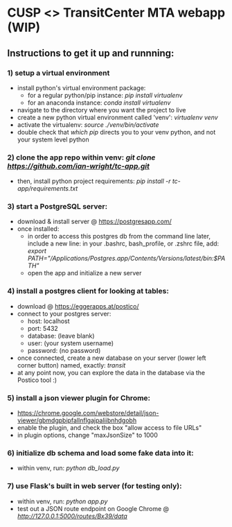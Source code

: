 # CUSP <> TransitCenter MTA webapp (WIP)

## Instructions to get it up and runnning:

### 1) setup a virtual environment
  - install python's virtual environment package: 
    - for a regular python/pip instance: *pip install virtualenv*
    - for an anaconda instance: *conda install virtualenv*
  - navigate to the directory where you want the project to live
  - create a new python virtual environment called 'venv': *virtualenv venv*
  - activate the virtualenv: *source ./venv/bin/activate*
  - double check that *which pip* directs you to your venv python, and not your system level python

### 2) clone the app repo within venv: *git clone https://github.com/ian-wright/tc-app.git*
  - then, install python project requirements: *pip install -r tc-app/requirements.txt*

### 3) start a PostgreSQL server: 
  - download & install server @ https://postgresapp.com/
  - once installed:
    - in order to access this postgres db from the command line later, include a new line: in your .bashrc, bash_profile, or .zshrc file, add: *export PATH="/Applications/Postgres.app/Contents/Versions/latest/bin:$PATH"*
    - open the app and initialize a new server

### 4) install a postgres client for looking at tables:
  - download @ https://eggerapps.at/postico/
  - connect to your postgres server:
    - host: localhost
    - port: 5432
    - database: (leave blank)
    - user: (your system username)
    - password: (no password)
  -  once connected, create a new database on your server (lower left corner button) named, exactly: *transit*
  -  at any point now, you can explore the data in the database via the Postico tool :)

### 5) install a json viewer plugin for Chrome:
  - https://chrome.google.com/webstore/detail/json-viewer/gbmdgpbipfallnflgajpaliibnhdgobh
  - enable the plugin, and check the box "allow access to file URLs"
  - in plugin options, change "maxJsonSize" to 1000
   
### 6) initialize db schema and load some fake data into it:
  - within venv, run: *python db_load.py*

### 7) use Flask's built in web server (for testing only):
  - within venv, run: *python app.py*
  - test out a JSON route endpoint on Google Chrome @ *http://127.0.0.1:5000/routes/Bx39/data*
